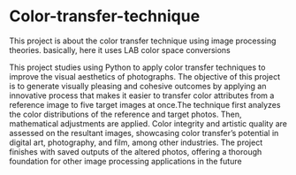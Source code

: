 # Color-transfer-technique
This project is about the color transfer technique using image processing theories. basically, here it uses LAB color space conversions


This project studies using Python to apply color transfer techniques to improve the visual aesthetics of photographs. The objective of this project is to generate visually pleasing and cohesive outcomes by applying an innovative process that makes it easier to transfer color attributes from a reference image to five target images at once.The technique first analyzes the color distributions of the reference and target photos. Then, mathematical adjustments are applied. Color integrity and artistic quality are assessed on the resultant images, showcasing color transfer’s potential in digital art, photography, and film, among other industries. The project finishes with saved outputs of the altered photos, offering a thorough foundation for other image processing applications in the future
